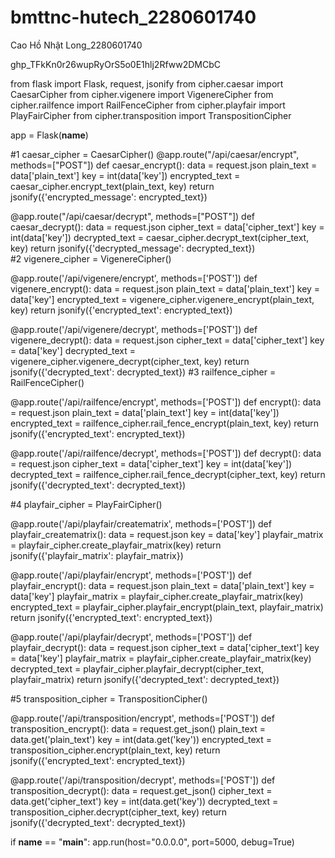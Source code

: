 # bmttnc-hutech_2280601740
Cao Hồ Nhật Long_2280601740



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











from flask import Flask, request, jsonify 
from cipher.caesar import CaesarCipher 
from cipher.vigenere import VigenereCipher 
from cipher.railfence import RailFenceCipher
from cipher.playfair import PlayFairCipher
from cipher.transposition import TranspositionCipher

app = Flask(__name__) 

#1
caesar_cipher = CaesarCipher() 
@app.route("/api/caesar/encrypt", methods=["POST"]) 
def caesar_encrypt(): 
    data = request.json 
    plain_text = data['plain_text'] 
    key = int(data['key']) 
    encrypted_text = caesar_cipher.encrypt_text(plain_text, key) 
    return jsonify({'encrypted_message': encrypted_text})

@app.route("/api/caesar/decrypt", methods=["POST"]) 
def caesar_decrypt(): 
    data = request.json 
    cipher_text = data['cipher_text'] 
    key = int(data['key']) 
    decrypted_text = caesar_cipher.decrypt_text(cipher_text, key) 
    return jsonify({'decrypted_message': decrypted_text})                                                                                                                                                              
#2
vigenere_cipher = VigenereCipher()

@app.route('/api/vigenere/encrypt', methods=['POST'])
def vigenere_encrypt():
    data = request.json
    plain_text = data['plain_text']
    key = data['key']
    encrypted_text = vigenere_cipher.vigenere_encrypt(plain_text, key)
    return jsonify({'encrypted_text': encrypted_text})

@app.route('/api/vigenere/decrypt', methods=['POST'])
def vigenere_decrypt():
    data = request.json
    cipher_text = data['cipher_text']
    key = data['key']
    decrypted_text = vigenere_cipher.vigenere_decrypt(cipher_text, key)
    return jsonify({'decrypted_text': decrypted_text})
#3
railfence_cipher = RailFenceCipher()

@app.route('/api/railfence/encrypt', methods=['POST'])
def encrypt():
    data = request.json
    plain_text = data['plain_text']
    key = int(data['key'])
    encrypted_text = railfence_cipher.rail_fence_encrypt(plain_text, key)
    return jsonify({'encrypted_text': encrypted_text})

@app.route('/api/railfence/decrypt', methods=['POST'])
def decrypt():
    data = request.json
    cipher_text = data['cipher_text']
    key = int(data['key'])
    decrypted_text = railfence_cipher.rail_fence_decrypt(cipher_text, key)
    return jsonify({'decrypted_text': decrypted_text})

#4
playfair_cipher = PlayFairCipher()

@app.route('/api/playfair/creatematrix', methods=['POST'])
def playfair_creatematrix():
    data = request.json
    key = data['key']
    playfair_matrix = playfair_cipher.create_playfair_matrix(key)
    return jsonify({'playfair_matrix': playfair_matrix})

@app.route('/api/playfair/encrypt', methods=['POST'])
def playfair_encrypt():
    data = request.json
    plain_text = data['plain_text']
    key = data['key']
    playfair_matrix = playfair_cipher.create_playfair_matrix(key)
    encrypted_text = playfair_cipher.playfair_encrypt(plain_text, playfair_matrix)
    return jsonify({'encrypted_text': encrypted_text})

@app.route('/api/playfair/decrypt', methods=['POST'])
def playfair_decrypt():
    data = request.json
    cipher_text = data['cipher_text']
    key = data['key']
    playfair_matrix = playfair_cipher.create_playfair_matrix(key)
    decrypted_text = playfair_cipher.playfair_decrypt(cipher_text, playfair_matrix)
    return jsonify({'decrypted_text': decrypted_text})

#5
transposition_cipher = TranspositionCipher()

@app.route('/api/transposition/encrypt', methods=['POST'])
def transposition_encrypt():
    data = request.get_json()
    plain_text = data.get('plain_text')
    key = int(data.get('key'))
    encrypted_text = transposition_cipher.encrypt(plain_text, key)
    return jsonify({'encrypted_text': encrypted_text})

@app.route('/api/transposition/decrypt', methods=['POST'])
def transposition_decrypt():
    data = request.get_json()
    cipher_text = data.get('cipher_text')
    key = int(data.get('key'))
    decrypted_text = transposition_cipher.decrypt(cipher_text, key)
    return jsonify({'decrypted_text': decrypted_text})


if __name__ == "__main__": 
    app.run(host="0.0.0.0", port=5000, debug=True)   
